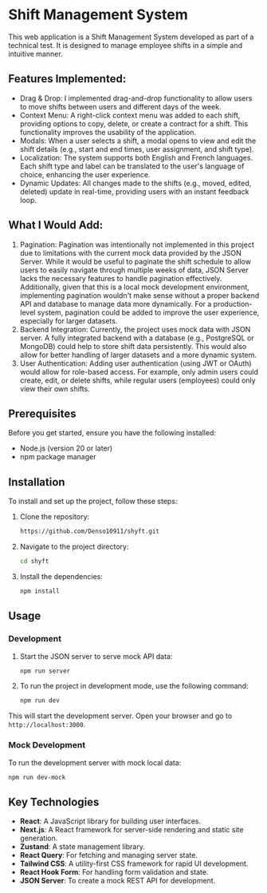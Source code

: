 # Shift Management System

This web application is a Shift Management System developed as part of a technical test. It is designed to manage employee shifts in a simple and intuitive manner.

## Features Implemented:

- Drag & Drop: I implemented drag-and-drop functionality to allow users to move shifts between users and different days of the week.
- Context Menu: A right-click context menu was added to each shift, providing options to copy, delete, or create a contract for a shift. This functionality improves the usability of the application.
- Modals: When a user selects a shift, a modal opens to view and edit the shift details (e.g., start and end times, user assignment, and shift type).
- Localization: The system supports both English and French languages. Each shift type and label can be translated to the user's language of choice, enhancing the user experience.
- Dynamic Updates: All changes made to the shifts (e.g., moved, edited, deleted) update in real-time, providing users with an instant feedback loop.

## What I Would Add:

1. Pagination: Pagination was intentionally not implemented in this project due to limitations with the current mock data provided by the JSON Server. While it would be useful to paginate the shift schedule to allow users to easily navigate through multiple weeks of data, JSON Server lacks the necessary features to handle pagination effectively. Additionally, given that this is a local mock development environment, implementing pagination wouldn't make sense without a proper backend API and database to manage data more dynamically. For a production-level system, pagination could be added to improve the user experience, especially for larger datasets.
2. Backend Integration: Currently, the project uses mock data with JSON server. A fully integrated backend with a database (e.g., PostgreSQL or MongoDB) could help to store shift data persistently. This would also allow for better handling of larger datasets and a more dynamic system.
3. User Authentication: Adding user authentication (using JWT or OAuth) would allow for role-based access. For example, only admin users could create, edit, or delete shifts, while regular users (employees) could only view their own shifts.

## Prerequisites

Before you get started, ensure you have the following installed:

- Node.js (version 20 or later)
- npm package manager

## Installation

To install and set up the project, follow these steps:

1. Clone the repository:

   ```bash
   https://github.com/Denso10911/shyft.git
   ```

2. Navigate to the project directory:

   ```bash
   cd shyft
   ```

3. Install the dependencies:

   ```bash
   npm install
   ```

## Usage

### Development


1. Start the JSON server to serve mock API data:

   ```bash
   npm run server
   ```
   
2. To run the project in development mode, use the following command:

   ```bash
   npm run dev
   ```


This will start the development server. Open your browser and go to `http://localhost:3000`.

### Mock Development

To run the development server with mock local data:

```bash
npm run dev-mock
```

## Key Technologies

- **React**: A JavaScript library for building user interfaces.
- **Next.js**: A React framework for server-side rendering and static site generation.
- **Zustand**: A state management library.
- **React Query**: For fetching and managing server state.
- **Tailwind CSS**: A utility-first CSS framework for rapid UI development.
- **React Hook Form**: For handling form validation and state.
- **JSON Server**: To create a mock REST API for development.
